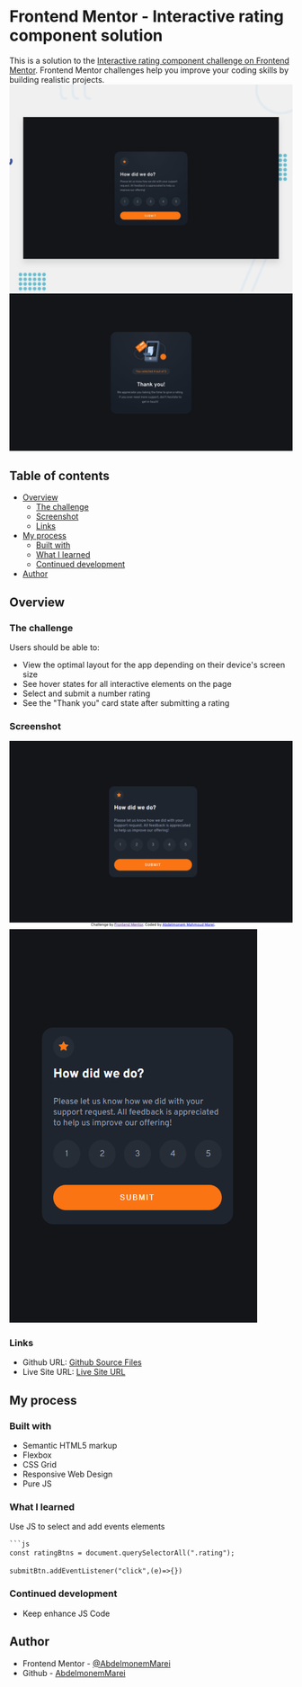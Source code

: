 # Frontend Mentor - Interactive rating component solution

This is a solution to the [Interactive rating component challenge on Frontend Mentor](https://www.frontendmentor.io/challenges/interactive-rating-component-koxpeBUmI). Frontend Mentor challenges help you improve your coding skills by building realistic projects. 
![Design](./design/desktop-preview.jpg) 
![Design](./design/desktop-thank-you-state.jpg) 


## Table of contents

- [Overview](#overview)
  - [The challenge](#the-challenge)
  - [Screenshot](#screenshot)
  - [Links](#links)
- [My process](#my-process)
  - [Built with](#built-with)
  - [What I learned](#what-i-learned)
  - [Continued development](#continued-development)
- [Author](#author)


## Overview

### The challenge

Users should be able to:

- View the optimal layout for the app depending on their device's screen size
- See hover states for all interactive elements on the page
- Select and submit a number rating
- See the "Thank you" card state after submitting a rating

### Screenshot
![Large Screen](./screenshot1.png) 
![Small Screen](./screenshot2.png) 

### Links

- Github URL: [Github Source Files](https://github.com/AbdelmonemMarei/Front-End-Mentor-Challenges/tree/main/Newbie/interactive-rating-component-main)
- Live Site URL: [Live Site URL](https://abdelmonemmarei.github.io/Front-End-Mentor-Challenges/Newbie/interactive-rating-component-main/)

## My process

### Built with

- Semantic HTML5 markup
- Flexbox
- CSS Grid
- Responsive Web Design
- Pure JS 


### What I learned

Use JS to select and add events elements 

```
```js
const ratingBtns = document.querySelectorAll(".rating");

submitBtn.addEventListener("click",(e)=>{})
```



### Continued development

- Keep enhance JS Code 

## Author

- Frontend Mentor - [@AbdelmonemMarei](https://www.frontendmentor.io/profile/AbdelmonemMarei)
- Github - [AbdelmonemMarei](https://github.com/AbdelmonemMarei)


